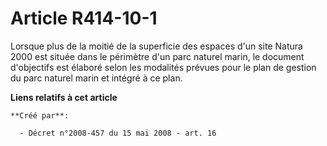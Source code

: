 # Article R414-10-1

Lorsque plus de la moitié de la superficie des espaces d'un site Natura 2000 est située dans le périmètre d'un parc naturel
marin, le document d'objectifs est élaboré selon les modalités prévues pour le plan de gestion du parc naturel marin et
intégré à ce plan.

**Liens relatifs à cet article**

	**Créé par**:

	  - Décret n°2008-457 du 15 mai 2008 - art. 16
